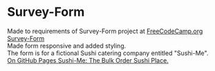 # Survey-Form<br>
Made to requirements of Survey-Form project at <a href="https://www.freecodecamp.org/learn/responsive-web-design/responsive-web-design-projects/build-a-survey-form">FreeCodeCamp.org Survey-Form</a><br>
Made form responsive and added styling.<br>
The form is for a fictional Sushi catering company entitled "Sushi-Me".<br>
<a href="https://solarseq.github.io/Sushi-Me-Survey-Form/">On GitHub Pages Sushi-Me: The Bulk Order Sushi Place.</a>
